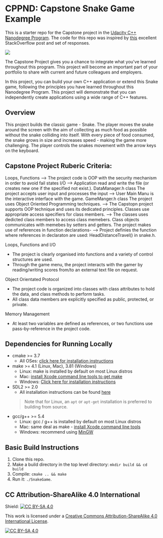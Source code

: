 # CPPND: Capstone Snake Game Example

This is a starter repo for the Capstone project in the [Udacity C++ Nanodegree Program](https://www.udacity.com/course/c-plus-plus-nanodegree--nd213). The code for this repo was inspired by [this](https://codereview.stackexchange.com/questions/212296/snake-game-in-c-with-sdl) excellent StackOverflow post and set of responses.

<img src="snake_game.gif"/>

The Capstone Project gives you a chance to integrate what you've learned throughout this program. This project will become an important part of your portfolio to share with current and future colleagues and employers.

In this project, you can build your own C++ application or extend this Snake game, following the principles you have learned throughout this Nanodegree Program. This project will demonstrate that you can independently create applications using a wide range of C++ features.

## Overview
This project builds the classic game - Snake. The player moves the snake around the screen with the aim of collecting as much food as possible without the snake colliding into itself. With every piece of food consumed, the snake grows in size and increases speed - making the game more challenging. The player controls the snakes movement with the arrow keys on the keyboard.

## Capstone Project Ruberic Criteria:
Loops, Functions --> The project code is OOP with the security mechanism in order to avoid fail states
I/O --> Application read and write the file (or creates new one if the specified not exist.). DataManager.h class
The project accepts user input and processes the input --> User Main Manu is the interactive interface with the game. GameManger.h class
The project uses Object Oriented Programming techniques. --> The Capstopn project supports OOP technique and uses its dedicated principles.
Classes use appropriate access specifiers for class members. --> The classes uses dedicted class members to access class memebers. Class objects communicates with memebes by setters and getters.
The project makes use of references in function declarations- --> Project definies the function where references in declaraton are used: HeadDistanceTravel() in snake.h.

Loops, Functions and I/O
  - The project is clearly organised into functions and a variety of control structures are used.
  - Through the game menu, the project interacts with the gamer by reading/writing scores from/to an external text file on request.

Object Orientated Protocol
  - The project code is organized into classes with class attributes to hold the data, and class methods to perform tasks.
  - All class data members are explicitly specified as public, protected, or private.

Memory Management
  - At least two variables are defined as references, or two functions use pass-by-reference in the project code.



## Dependencies for Running Locally
* cmake >= 3.7
  * All OSes: [click here for installation instructions](https://cmake.org/install/)
* make >= 4.1 (Linux, Mac), 3.81 (Windows)
  * Linux: make is installed by default on most Linux distros
  * Mac: [install Xcode command line tools to get make](https://developer.apple.com/xcode/features/)
  * Windows: [Click here for installation instructions](http://gnuwin32.sourceforge.net/packages/make.htm)
* SDL2 >= 2.0
  * All installation instructions can be found [here](https://wiki.libsdl.org/Installation)
  >Note that for Linux, an `apt` or `apt-get` installation is preferred to building from source. 
* gcc/g++ >= 5.4
  * Linux: gcc / g++ is installed by default on most Linux distros
  * Mac: same deal as make - [install Xcode command line tools](https://developer.apple.com/xcode/features/)
  * Windows: recommend using [MinGW](http://www.mingw.org/)

## Basic Build Instructions

1. Clone this repo.
2. Make a build directory in the top level directory: `mkdir build && cd build`
3. Compile: `cmake .. && make`
4. Run it: `./SnakeGame`.


## CC Attribution-ShareAlike 4.0 International


Shield: [![CC BY-SA 4.0][cc-by-sa-shield]][cc-by-sa]

This work is licensed under a
[Creative Commons Attribution-ShareAlike 4.0 International License][cc-by-sa].

[![CC BY-SA 4.0][cc-by-sa-image]][cc-by-sa]

[cc-by-sa]: http://creativecommons.org/licenses/by-sa/4.0/
[cc-by-sa-image]: https://licensebuttons.net/l/by-sa/4.0/88x31.png
[cc-by-sa-shield]: https://img.shields.io/badge/License-CC%20BY--SA%204.0-lightgrey.svg
